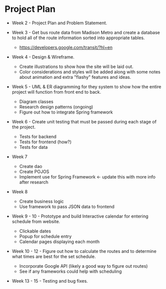 # Project Plan

* Week 2 - Project Plan and Problem Statement.

* Week 3 - Get bus route data from Madison Metro and create a database to hold all of the route information sorted into appropriate tables.
	* https://developers.google.com/transit/?hl=en

* Week 4 - Design & Wireframe.  
	* Create illustrations to show how the site will be laid out.
	* Color considerations and styles will be added along with some notes about animation and extra "flashy" features and ideas.

* Week 5 - UML & ER diagramming for they system to show how the entire project will function from front end to back.
	* Diagram classes
	* Research design patterns (ongoing)
	* Figure out how to integrate Spring framework

* Week 6 - Create unit testing that must be passed during each stage of the project.
	* Tests for backend
	* Tests for frontend (how?)
	* Tests for data
	
* Week 7
    * Create dao
    * Create POJOS
    * Implement use for Spring Framework <- update this with more info after research
    
* Week 8
    * Create business logic
    * Use framework to pass JSON data to frontend

* Week 9 - 10 - Prototype and build Interactive calendar for entering schedule from website.
	* Clickable dates
	* Popup for schedule entry
	* Calendar pages displaying each month

* Week 10 - 12 - Figure out how to calculate the routes and to determine what times are best for the set schedule.
	* Incorporate Google API (likely a good way to figure out routes)
	* See if any frameworks could help with scheduling

* Week 13 - 15 - Testing and bug fixes.